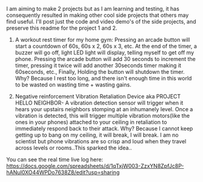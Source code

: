 I am aiming to make 2 projects but as I am learning and testing, it has consequently resulted in making other cool side projects that others may find useful. I'll post just the code and video demo's of the side projects, and preserve this readme for the project 1 and 2.

1. A workout rest timer for my home gym: Pressing an arcade button will start a countdown of 60s, 60s x 2, 60s x 3, etc. At the end of the timer, a buzzer will go off, light LED light will display, telling myself to get off my phone. Pressing the arcade button will add 30 seconds to increment the timer, pressing it twice will add another 30seconds timer making it 60seconds, etc., Finally, Holding the button will shutdown the timer.
Why? Because I rest too long, and there isn't enough time in this world to be wasted on wasting time + wasting gains.

3. Negative reinforcement Vibration Retaliation Device aka PROJECT HELLO NEIGHBOR- A vibration detection sensor will trigger when it hears your upstairs neighbors stomping at an inhumanely level. Once a vibration is detected, this will trigger multiple vibration motors(like the ones in your phones) attached to your ceiling in retaliation to immediately respond back to their attack.
Why? Because I cannot keep getting up to bang on my ceiling, it will break, I will break. I am no scientist but phone vibrations are so crisp and loud when they travel across levels or rooms..This sparked the idea..

You can see the real time live log here: https://docs.google.com/spreadsheets/d/1qTxjW003-ZzxYN8ZpfJc8P-hANuI0XO44WPDo7638Z8/edit?usp=sharing
